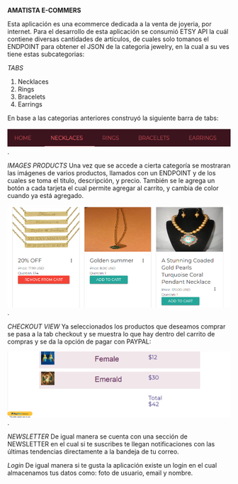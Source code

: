 
**AMATISTA E-COMMERS**

Esta aplicación es una ecommerce dedicada a la venta de joyeria, por internet.
Para el desarrollo de esta aplicación se consumió  ETSY API la cuál contiene
diversas cantidades de artículos, de cuales solo tomanos el ENDPOINT para obtener
el JSON de la categoria jewelry, en la cual a su ves tiene estas subcategorias:

*TABS*

1. Necklaces
2. Rings
3. Bracelets
4. Earrings

En base a las categorias anteriores construyó la siguiente barra de tabs:

![tabsBar](assets/images/barTabs.png).

*IMAGES PRODUCTS*
Una vez que  se accede a cierta categoría se mostraran las imágenes de varios
productos, llamados con un ENDPOINT y de los cuales se toma el titulo, descripción,
y precio. También se le agrega un botón a cada tarjeta el cual permite agregar al
carrito, y cambia de color cuando ya está agregado.


![cardProducts](assets/images/cardProducts.png).

*CHECKOUT VIEW*
Ya seleccionados los productos que deseamos comprar se pasa a la tab checkout y
se muestra lo que hay dentro del carrito de compras y se da la opción de pagar
con PAYPAL:

![checkout](assets/images/checkout.png).

*NEWSLETTER*
De igual manera se cuenta con una sección de NEWSLETTER en el cual si te suscribes
te llegan notificaciones con las últimas tendencias directamente a la bandeja
de tu correo.

*Login*
De igual manera si te gusta la aplicación existe un login en el cual almacenamos
tus datos como: foto de usuario, email y nombre.
